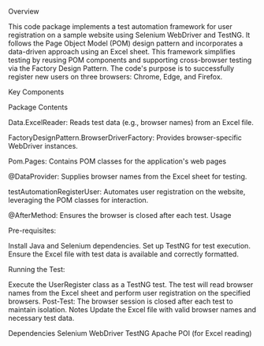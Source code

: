 Overview

This code package implements a test automation framework for user registration on a sample website using Selenium WebDriver and TestNG. It follows the Page Object Model (POM) design pattern and incorporates a data-driven approach using an Excel sheet.
This framework simplifies testing by reusing POM components and supporting cross-browser testing via the Factory Design Pattern.
The code's purpose is to successfully register new users on three browsers: Chrome, Edge, and Firefox.


Key Components

Package Contents

Data.ExcelReader:
Reads test data (e.g., browser names) from an Excel file.

FactoryDesignPattern.BrowserDriverFactory: 
Provides browser-specific WebDriver instances.

Pom.Pages:
Contains POM classes for the application's web pages

@DataProvider:
Supplies browser names from the Excel sheet for testing.

testAutomationRegisterUser:
Automates user registration on the website, leveraging the POM classes for interaction.

@AfterMethod:
Ensures the browser is closed after each test.
Usage



Pre-requisites:

Install Java and Selenium dependencies.
Set up TestNG for test execution.
Ensure the Excel file with test data is available and correctly formatted.




Running the Test:

Execute the UserRegister class as a TestNG test.
The test will read browser names from the Excel sheet and perform user registration on the specified browsers.
Post-Test:
The browser session is closed after each test to maintain isolation.
Notes
Update the Excel file with valid browser names and necessary test data.




Dependencies
Selenium WebDriver
TestNG
Apache POI (for Excel reading)
